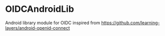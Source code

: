 # OIDCAndroidLib
Android library module for OIDC inspired from https://github.com/learning-layers/android-openid-connect
